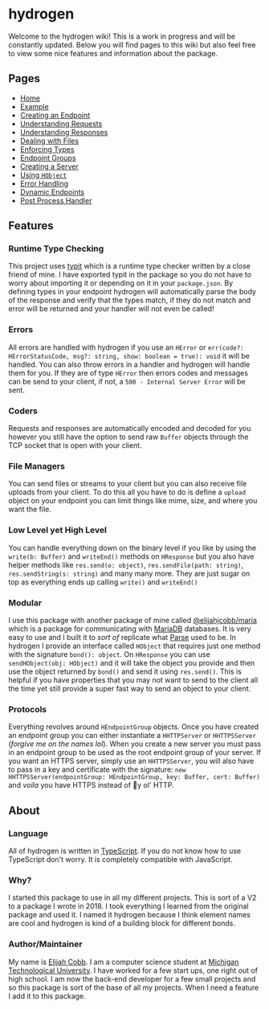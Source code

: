 # hydrogen
Welcome to the hydrogen wiki! This is a work in progress and will be constantly updated. Below you will find pages to this wiki but also feel free to view some nice features and information about the package.

## Pages
* [Home](https://github.com/elijahjcobb/hydrogen/wiki/Home)
* [Example](https://github.com/elijahjcobb/hydrogen/wiki/Example)
* [Creating an Endpoint](https://github.com/elijahjcobb/hydrogen/wiki/Endpoint)
* [Understanding Requests](https://github.com/elijahjcobb/hydrogen/wiki/Requests)
* [Understanding Responses](https://github.com/elijahjcobb/hydrogen/wiki/Responses)
* [Dealing with Files](https://github.com/elijahjcobb/hydrogen/wiki/Files)
* [Enforcing Types](https://github.com/elijahjcobb/hydrogen/wiki/Types)
* [Endpoint Groups](https://github.com/elijahjcobb/hydrogen/wiki/Groups)
* [Creating a Server](https://github.com/elijahjcobb/hydrogen/wiki/Server)
* [Using `HObject`](https://github.com/elijahjcobb/hydrogen/wiki/HObject)
* [Error Handling](https://github.com/elijahjcobb/hydrogen/wiki/Error)
* [Dynamic Endpoints](https://github.com/elijahjcobb/hydrogen/wiki/Dynamic)
* [Post Process Handler](https://github.com/elijahjcobb/hydrogen/wiki/PostProcessHandler)

## Features

### Runtime Type Checking
This project uses [typit](https://www.npmjs.com/package/typit) which is a runtime type checker written by a close friend of mine. I have exported typit in the package so you do not have to worry about importing it or depending on it in your `package.json`. By defining types in your endpoint hydrogen will automatically parse the body of the response and verify that the types match, if they do not match and error will be returned and your handler will not even be called!

### Errors
All errors are handled with hydrogen if you use an `HError` or `err(code?: HErrorStatusCode, msg?: string, show: boolean = true): void` it will be handled. You can also throw errors in a handler and hydrogen will handle them for you. If they are of type `HError` then errors codes and messages can be send to your client, if not, a `500 - Internal Server Error` will be sent.

### Coders
Requests and responses are automatically encoded and decoded for you however you still have the option to send raw `Buffer` objects through the TCP socket that is open with your client.

### File Managers
You can send files or streams to your client but you can also receive file uploads from your client. To do this all you have to do is define a `upload` object on your endpoint you can limit things like mime, size, and where you want the file.

### Low Level yet High Level
You can handle everything down on the binary level if you like by using the `write(b: Buffer)` and `writeEnd()` methods on `HResponse` but you also have helper methods like `res.send(o: object)`, `res.sendFile(path: string)`, `res.sendString(s: string)` and many many more. They are just sugar on top as everything ends up calling `write()` and `writeEnd()`

### Modular
I use this package with another package of mine called [@elijahjcobb/maria](https://www.npmjs.com/package/@elijahjcobb/maria) which is a package for communicating with [MariaDB](https://mariadb.com/) databases. It is very easy to use and I built it to *sort of* replicate what [Parse](https://parseplatform.org/) used to be. In hydrogen I provide an interface called `HObject` that requires just one method with the signature `bond(): object`. On `HResponse` you can use `sendHObject(obj: HObject)` and it will take the object you provide and then use the object returned by `bond()` and send it using `res.send()`. This is helpful if you have properties that you may not want to send to the client all the time yet still provide a super fast way to send an object to your client.

### Protocols
Everything revolves around `HEndpointGroup` objects. Once you have created an endpoint group you can either instantiate a `HHTTPServer` or `HHTTPSServer` (*forgive me on the names lol*). When you create a new server you must pass in an endpoint group to be used as the root endpoint group of your server. If you want an HTTPS server, simply use an `HHTTPSServer`, you will also have to pass in a key and certificate with the signature: `new HHTTPSServer(endpointGroup: HEndpointGroup, key: Buffer, cert: Buffer)` and *voila* you have HTTPS instead of :shit:y ol' HTTP.

## About

### Language
All of hydrogen is written in [TypeScript](https://www.typescriptlang.org). If you do not know how to use TypeScript don't worry. It is completely compatible with JavaScript.

### Why?
I started this package to use in all my different projects. This is sort of a V2 to a package I wrote in 2018. I took everything I learned from the original package and used it. I named it hydrogen because I think element names are cool and hydrogen is kind of a building block for different bonds.

### Author/Maintainer
My name is [Elijah Cobb](https://elijahcobb.com). I am a computer science student at [Michigan Technological University](https://mtu.edu). I have worked for a few start ups, one right out of high school. I am now the back-end developer for a few small projects and so this package is sort of the base of all my projects. When I need a feature I add it to this package.
